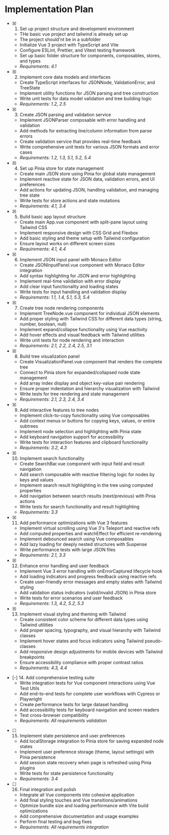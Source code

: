# Implementation Plan

- [x] 1. Set up project structure and development environment
  - THe basic vue project and tailwind is already set up
  - The project should'nt be in a subfolder
  - Initialize Vue 3 project with TypeScript and Vite
  - Configure ESLint, Prettier, and Vitest testing framework
  - Set up basic folder structure for components, composables, stores, and types
  - _Requirements: 4.1_

- [x] 2. Implement core data models and interfaces
  - Create TypeScript interfaces for JSONNode, ValidationError, and TreeState
  - Implement utility functions for JSON parsing and tree construction
  - Write unit tests for data model validation and tree building logic
  - _Requirements: 1.2, 2.5_

- [x] 3. Create JSON parsing and validation service
  - Implement JSONParser composable with error handling and validation
  - Add methods for extracting line/column information from parse errors
  - Create validation service that provides real-time feedback
  - Write comprehensive unit tests for various JSON formats and error cases
  - _Requirements: 1.2, 1.3, 5.1, 5.2, 5.4_

- [x] 4. Set up Pinia store for state management
  - Create main JSON store using Pinia for global state management
  - Implement reactive state for JSON data, validation errors, and UI preferences
  - Add actions for updating JSON, handling validation, and managing tree state
  - Write tests for store actions and state mutations
  - _Requirements: 4.1, 3.4_

- [x] 5. Build basic app layout structure
  - Create main App.vue component with split-pane layout using Tailwind CSS
  - Implement responsive design with CSS Grid and Flexbox
  - Add basic styling and theme setup with Tailwind configuration
  - Ensure layout works on different screen sizes
  - _Requirements: 4.1, 4.4_

- [x] 6. Implement JSON input panel with Monaco Editor
  - Create JSONInputPanel.vue component with Monaco Editor integration
  - Add syntax highlighting for JSON and error highlighting
  - Implement real-time validation with error display
  - Add clear input functionality and loading states
  - Write tests for input handling and validation display
  - _Requirements: 1.1, 1.4, 5.1, 5.3, 5.4_

- [x] 7. Create tree node rendering components
  - Implement TreeNode.vue component for individual JSON elements
  - Add proper styling with Tailwind CSS for different data types (string, number, boolean, null)
  - Implement expand/collapse functionality using Vue reactivity
  - Add hover effects and visual feedback with Tailwind utilities
  - Write unit tests for node rendering and interaction
  - _Requirements: 2.1, 2.2, 2.4, 2.5, 3.1_

- [x] 8. Build tree visualization panel
  - Create VisualizationPanel.vue component that renders the complete tree
  - Connect to Pinia store for expanded/collapsed node state management
  - Add array index display and object key-value pair rendering
  - Ensure proper indentation and hierarchy visualization with Tailwind
  - Write tests for tree rendering and state management
  - _Requirements: 2.1, 2.3, 2.4, 3.4_

- [x] 9. Add interactive features to tree nodes
  - Implement click-to-copy functionality using Vue composables
  - Add context menus or buttons for copying keys, values, or entire subtrees
  - Implement node selection and highlighting with Pinia state
  - Add keyboard navigation support for accessibility
  - Write tests for interaction features and clipboard functionality
  - _Requirements: 3.2, 4.3_

- [x] 10. Implement search functionality
  - Create SearchBar.vue component with input field and result navigation
  - Add search composable with reactive filtering logic for nodes by keys and values
  - Implement search result highlighting in the tree using computed properties
  - Add navigation between search results (next/previous) with Pinia actions
  - Write tests for search functionality and result highlighting
  - _Requirements: 3.3_

- [x] 11. Add performance optimizations with Vue 3 features
  - Implement virtual scrolling using Vue 3's Teleport and reactive refs
  - Add computed properties and watchEffect for efficient re-rendering
  - Implement debounced search using Vue composables
  - Add lazy loading for deeply nested structures with Suspense
  - Write performance tests with large JSON files
  - _Requirements: 2.1, 3.3_

- [x] 12. Enhance error handling and user feedback
  - Implement Vue 3 error handling with onErrorCaptured lifecycle hook
  - Add loading indicators and progress feedback using reactive refs
  - Create user-friendly error messages and empty states with Tailwind styling
  - Add validation status indicators (valid/invalid JSON) in Pinia store
  - Write tests for error scenarios and user feedback
  - _Requirements: 1.3, 4.2, 5.2, 5.3_

- [x] 13. Implement visual styling and theming with Tailwind
  - Create consistent color scheme for different data types using Tailwind utilities
  - Add proper spacing, typography, and visual hierarchy with Tailwind classes
  - Implement hover states and focus indicators using Tailwind pseudo-classes
  - Add responsive design adjustments for mobile devices with Tailwind breakpoints
  - Ensure accessibility compliance with proper contrast ratios
  - _Requirements: 4.3, 4.4_

- [-] 14. Add comprehensive testing suite
  - Write integration tests for Vue component interactions using Vue Test Utils
  - Add end-to-end tests for complete user workflows with Cypress or Playwright
  - Create performance tests for large dataset handling
  - Add accessibility tests for keyboard navigation and screen readers
  - Test cross-browser compatibility
  - _Requirements: All requirements validation_

- [ ] 15. Implement state persistence and user preferences
  - Add localStorage integration to Pinia store for saving expanded node states
  - Implement user preference storage (theme, layout settings) with Pinia persistence
  - Add session state recovery when page is refreshed using Pinia plugins
  - Write tests for state persistence functionality
  - _Requirements: 3.4_

- [ ] 16. Final integration and polish
  - Integrate all Vue components into cohesive application
  - Add final styling touches and Vue transitions/animations
  - Optimize bundle size and loading performance with Vite build optimizations
  - Add comprehensive documentation and usage examples
  - Perform final testing and bug fixes
  - _Requirements: All requirements integration_
